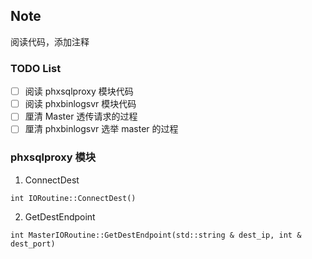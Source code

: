 ## Note
阅读代码，添加注释  

### TODO List
- [ ] 阅读 phxsqlproxy 模块代码
- [ ] 阅读 phxbinlogsvr 模块代码
- [ ] 厘清 Master 透传请求的过程
- [ ] 厘清 phxbinlogsvr 选举 master 的过程

### phxsqlproxy 模块
1. ConnectDest
```
int IORoutine::ConnectDest()
```
2. GetDestEndpoint
```
int MasterIORoutine::GetDestEndpoint(std::string & dest_ip, int & dest_port)
```

